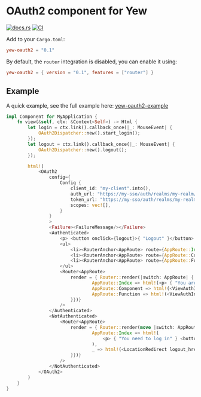 # OAuth2 component for Yew

[![docs.rs](https://docs.rs/yew-oauth2/badge.svg)](https://docs.rs/yew-oauth2)
[![CI](https://github.com/ctron/yew-oauth2/workflows/CI/badge.svg)](https://github.com/ctron/yew-oauth2/actions?query=workflow%3A%22CI%22)

Add to your `Cargo.toml`:

```toml
yew-oauth2 = "0.1"
```

By default, the `router` integration is disabled, you can enable it using:

```toml
yew-oauth2 = { version = "0.1", features = ["router"] }
```

## Example

A quick example, see the full example here: [yew-oauth2-example](yew-oauth2-example/)

```rust
impl Component for MyApplication {
    fn view(&self, ctx: &Context<Self>) -> Html {
        let login = ctx.link().callback_once(|_: MouseEvent| {
            OAuth2Dispatcher::new().start_login();
        });
        let logout = ctx.link().callback_once(|_: MouseEvent| {
            OAuth2Dispatcher::new().logout();
        });

        html!(
            <OAuth2
                config={
                    Config {
                        client_id: "my-client".into(),
                        auth_url: "https://my-sso/auth/realms/my-realm/protocol/openid-connect/auth".into(),
                        token_url: "https://my-sso/auth/realms/my-realm/protocol/openid-connect/token".into(),
                        scopes: vec![],
                    }
                }
                >
                <Failure><FailureMessage/></Failure>
                <Authenticated>
                    <p> <button onclick={logout}>{ "Logout" }</button> </p>
                    <ul>
                        <li><RouterAnchor<AppRoute> route={AppRoute::Index}> { "Index" } </RouterAnchor<AppRoute>></li>
                        <li><RouterAnchor<AppRoute> route={AppRoute::Component}> { "Component" } </RouterAnchor<AppRoute>></li>
                        <li><RouterAnchor<AppRoute> route={AppRoute::Function}> { "Function" } </RouterAnchor<AppRoute>></li>
                    </ul>
                    <Router<AppRoute>
                        render = { Router::render(|switch: AppRoute| { match switch {
                                AppRoute::Index => html!(<p> { "You are logged in"} </p>),
                                AppRoute::Component => html!(<ViewAuthInfoComponent />),
                                AppRoute::Function => html!(<ViewAuthInfoFunctional />),
                        }})}
                    />
                </Authenticated>
                <NotAuthenticated>
                    <Router<AppRoute>
                        render = { Router::render(move |switch: AppRoute| { match switch {
                                AppRoute::Index => html!(
                                    <p> { "You need to log in" } <button onclick={login.clone()}>{ "Login" }</button> </p>
                                ),
                                _ => html!(<LocationRedirect logout_href="/" />),
                        }})}
                    />
                </NotAuthenticated>
            </OAuth2>
        )
    }
}
```